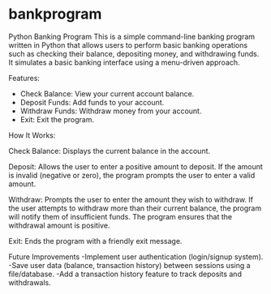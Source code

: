 # bankprogram

Python Banking Program
This is a simple command-line banking program written in Python that allows users to perform basic banking operations such as checking their balance, depositing money, and withdrawing funds. It simulates a basic banking interface using a menu-driven approach.

Features:
- Check Balance: View your current account balance.
- Deposit Funds: Add funds to your account.
- Withdraw Funds: Withdraw money from your account.
- Exit: Exit the program.


How It Works:

Check Balance:
Displays the current balance in the account.

Deposit:
Allows the user to enter a positive amount to deposit. If the amount is invalid (negative or zero), the program prompts the user to enter a valid amount.

Withdraw:
Prompts the user to enter the amount they wish to withdraw. If the user attempts to withdraw more than their current balance, the program will notify them of insufficient funds. The program ensures that the withdrawal amount is positive.

Exit:
Ends the program with a friendly exit message.

Future Improvements
-Implement user authentication (login/signup system).
-Save user data (balance, transaction history) between sessions using a file/database.
-Add a transaction history feature to track deposits and withdrawals.
